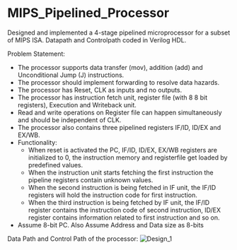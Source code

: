 # MIPS_Pipelined_Processor

Designed and implemented a 4-stage pipelined microprocessor for a subset of MIPS ISA. Datapath and Controlpath coded in Verilog HDL.

Problem Statement: 
* The processor supports data transfer (mov), addition (add) and Unconditional Jump (J) instructions. 
* The processor should implement forwarding to resolve data hazards. 
* The processor has Reset, CLK as inputs and no outputs. 
* The processor has instruction fetch unit, register file (with 8 8 bit registers), Execution and Writeback unit. 
* Read and write operations on Register file can happen simultaneously and should be independent of CLK. 
* The processor also contains three pipelined registers IF/ID, ID/EX and EX/WB. 
* Functionality:
  * When reset is activated the PC, IF/ID, ID/EX, EX/WB registers are initialized to 0, the instruction memory and registerfile get loaded by predefined values. 
  * When the instruction unit starts fetching the first instruction the pipeline registers contain unknown values. 
  * When the second instruction is being fetched in IF unit, the IF/ID registers will hold the instruction code for first instruction. 
  * When the third instruction is being fetched by IF unit, the IF/ID register contains the instruction code of second instruction, ID/EX register contains information related to first instruction and so on. 
* Assume 8-bit PC. Also Assume Address and Data size as 8-bits

Data Path and Control Path of the processor: 
![Design_1](https://user-images.githubusercontent.com/33369534/104713966-94c3fa00-574a-11eb-8d91-b1c2e40aa8a5.PNG)
